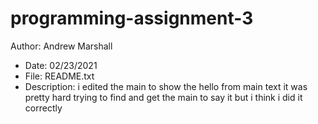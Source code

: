 # programming-assignment-3
Author: Andrew Marshall
 * Date: 02/23/2021
 * File: README.txt
 * Description: i edited the main to show the hello from main text it was pretty hard trying to find and get the main to say it but i think i did it correctly 
